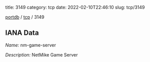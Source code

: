 title: 3149
category: tcp
date: 2022-02-10T22:46:10
slug: tcp/3149

[portdb](/) / [tcp](/category/tcp.html) / 3149


## IANA Data

_Name:_ nm-game-server

_Description:_ NetMike Game Server

